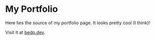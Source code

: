 # My Portfolio

Here lies the source of my portfolio page. It looks pretty cool (I think)!

Visit it at [bedp.dev](https://bedp.dev).